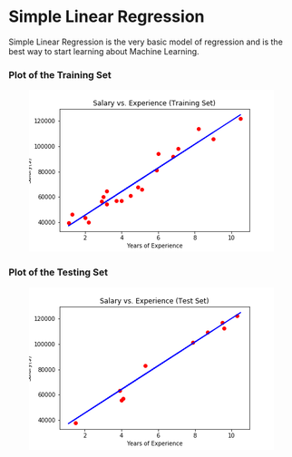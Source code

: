 # Simple Linear Regression
Simple Linear Regression is the very basic model of regression and is the best way to start learning about Machine Learning.

### Plot of the Training Set
<p align="center">
  <img src="https://raw.githubusercontent.com/TheRealMentor/regression-models/master/Simple%20Linear%20Regression/training_set.png" alt="Salary vs. Experience (Training Set)">
</p>

### Plot of the Testing Set
<p align="center">
  <img src="https://raw.githubusercontent.com/TheRealMentor/regression-models/master/Simple%20Linear%20Regression/test_set.png" alt="Salary vs. Experience (Testing Set)">
</p>
